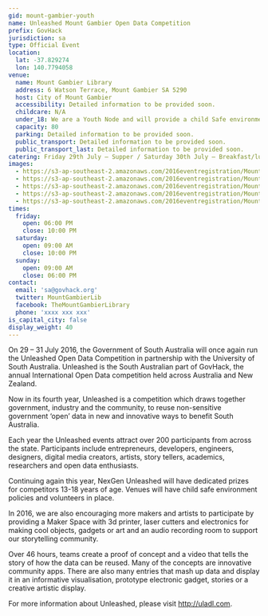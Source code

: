 ```yaml
---
gid: mount-gambier-youth
name: Unleashed Mount Gambier Open Data Competition
prefix: GovHack
jurisdiction: sa
type: Official Event
location:
  lat: -37.829274
  lon: 140.7794058
venue:
  name: Mount Gambier Library
  address: 6 Watson Terrace, Mount Gambier SA 5290
  host: City of Mount Gambier
  accessibility: Detailed information to be provided soon.
  childcare: N/A
  under_18: We are a Youth Node and will provide a child Safe environment - Guardians must ensure safety to and from events.
  capacity: 80
  parking: Detailed information to be provided soon.
  public_transport: Detailed information to be provided soon.
  public_transport_last: Detailed information to be provided soon.
catering: Friday 29th July – Supper / Saturday 30th July – Breakfast/lunch/tea / Sunday 31st – Breakfast/lunch
images:
  - https://s3-ap-southeast-2.amazonaws.com/2016eventregistration/Mount+Gambier/CompetitionTime5.jpg
  - https://s3-ap-southeast-2.amazonaws.com/2016eventregistration/Mount+Gambier/MGBLibrary2016-39b.jpg
  - https://s3-ap-southeast-2.amazonaws.com/2016eventregistration/Mount+Gambier/MountGambierLibraryfront.jpg
  - https://s3-ap-southeast-2.amazonaws.com/2016eventregistration/Mount+Gambier/preview-full-AnesuChiodzeofNexusIsBack.jpg
  - https://s3-ap-southeast-2.amazonaws.com/2016eventregistration/Mount+Gambier/preview-full-CompetitionTime.jpg
times:
  friday:
    open: 06:00 PM
    close: 10:00 PM
  saturday:
    open: 09:00 AM
    close: 10:00 PM
  sunday:
    open: 09:00 AM
    close: 06:00 PM
contact:
  email: 'sa@govhack.org'
  twitter: MountGambierLib
  facebook: TheMountGambierLibrary
  phone: 'xxxx xxx xxx'
is_capital_city: false
display_weight: 40
---
```


On 29 – 31 July 2016, the Government of South Australia will once again run the Unleashed Open Data Competition in partnership with the University of South Australia. Unleashed is the South Australian part of GovHack, the annual International Open Data competition held across Australia and New Zealand. 

Now in its fourth year, Unleashed is a competition which draws together government, industry and the community, to reuse non-sensitive government ‘open’ data in new and innovative ways to benefit South Australia. 

Each year the Unleashed events attract over 200 participants from across the state. Participants include entrepreneurs, developers, engineers, designers, digital media creators, artists, story tellers, academics, researchers and open data enthusiasts. 

Continuing again this year, NexGen Unleashed will have dedicated prizes for competitors 13-18 years of age. Venues will have child safe environment policies and volunteers in place.

In 2016, we are also encouraging more makers and artists to participate by providing a Maker Space with 3d printer, laser cutters and electronics for making cool objects, gadgets or art and an audio recording room to support our storytelling community.

Over 46 hours, teams create a proof of concept and a video that tells the story of how the data can be reused. Many of the concepts are innovative community apps. There are also many entries that mash up data and display it in an informative visualisation, prototype electronic gadget, stories or a creative artistic display. 

For more information about Unleashed, please visit http://uladl.com. 